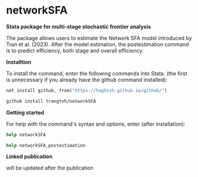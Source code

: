 # **networkSFA**

**Stata package for multi-stage stochastic frontier analysis**

The package allows users to estimate the Network SFA model introduced by Tran et al. (2023). After the model estimation, the postestimation command is to predict efficiency, both stage and overall efficiency. 


**Installtion**

To install the command, enter the following commands into Stata. (the first is unnecessary if you already have the github command installed): 

```stata
net install github, from("https://haghish.github.io/github/")

github install trangtvh/networkSFA
```

**Getting started**

For help with the command's syntax and options, enter (after installation):

```stata
help networkSFA

help networkSFA_postestimation
```

**Linked publication**

will be updated after the publication
